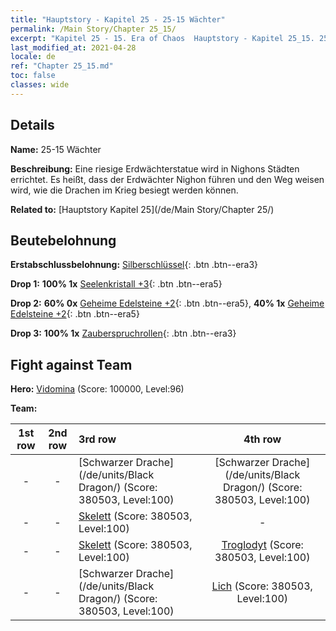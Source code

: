 ```yaml
---
title: "Hauptstory - Kapitel 25 - 25-15 Wächter"
permalink: /Main Story/Chapter 25_15/
excerpt: "Kapitel 25 - 15. Era of Chaos  Hauptstory - Kapitel 25_15. 25-15 Wächter"
last_modified_at: 2021-04-28
locale: de
ref: "Chapter 25_15.md"
toc: false
classes: wide
---
```


## Details

 **Name:** 25-15 Wächter

 **Beschreibung:** Eine riesige Erdwächterstatue wird in Nighons Städten errichtet. Es heißt, dass der Erdwächter Nighon führen und den Weg weisen wird, wie die Drachen im Krieg besiegt werden können.

 **Related to:** [Hauptstory Kapitel 25](/de/Main Story/Chapter 25/)

## Beutebelohnung

 **Erstabschlussbelohnung:** [Silberschlüssel](/ItemsDE/con_693/){: .btn .btn--era3}

 **Drop 1:** **100% 1x** [Seelenkristall +3](/ItemsDE/mat_87/){: .btn .btn--era5}

 **Drop 2:** **60% 0x** [Geheime Edelsteine +2](/ItemsDE/mat_79/){: .btn .btn--era5}, **40% 1x** [Geheime Edelsteine +2](/ItemsDE/mat_79/){: .btn .btn--era5}

 **Drop 3:** **100% 1x** [Zauberspruchrollen](/ItemsDE/con_694/){: .btn .btn--era3}


## Fight against Team
 **Hero:** [Vidomina](/de/heroes/Vidomina/) (Score: 100000, Level:96)

 **Team:**


  | 1st row | 2nd row | 3rd row | 4th row |
  |:----:|:----:|:----|:----:|
  | - | - | [Schwarzer Drache](/de/units/Black Dragon/) (Score: 380503, Level:100)  | [Schwarzer Drache](/de/units/Black Dragon/) (Score: 380503, Level:100)  |
  | - | - | [Skelett](/de/units/Skeleton/) (Score: 380503, Level:100)  | - |
  | - | - | [Skelett](/de/units/Skeleton/) (Score: 380503, Level:100)  | [Troglodyt](/de/units/Troglodyte/) (Score: 380503, Level:100)  |
  | - | - | [Schwarzer Drache](/de/units/Black Dragon/) (Score: 380503, Level:100)  | [Lich](/de/units/Lich/) (Score: 380503, Level:100)  |


